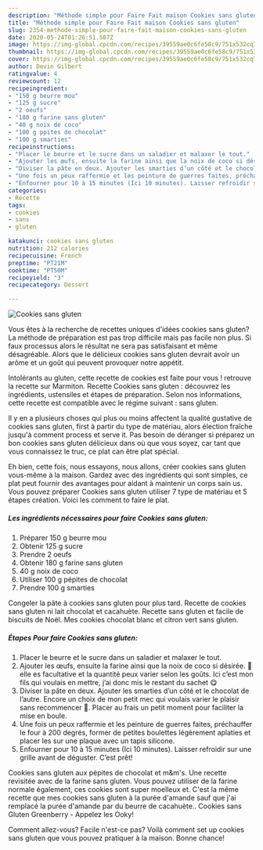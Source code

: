 ```yaml
---
description: "Méthode simple pour Faire Fait maison Cookies sans gluten"
title: "Méthode simple pour Faire Fait maison Cookies sans gluten"
slug: 2354-methode-simple-pour-faire-fait-maison-cookies-sans-gluten
date: 2020-05-24T01:26:51.507Z
image: https://img-global.cpcdn.com/recipes/39559ae0c6fe58c9/751x532cq70/cookies-sans-gluten-photo-principale-de-la-recette.jpg
thumbnail: https://img-global.cpcdn.com/recipes/39559ae0c6fe58c9/751x532cq70/cookies-sans-gluten-photo-principale-de-la-recette.jpg
cover: https://img-global.cpcdn.com/recipes/39559ae0c6fe58c9/751x532cq70/cookies-sans-gluten-photo-principale-de-la-recette.jpg
author: Devin Gilbert
ratingvalue: 4
reviewcount: 12
recipeingredient:
- "150 g beurre mou"
- "125 g sucre"
- "2 oeufs"
- "180 g farine sans gluten"
- "40 g noix de coco"
- "100 g ppites de chocolat"
- "100 g smarties"
recipeinstructions:
- "Placer le beurre et le sucre dans un saladier et malaxer le tout."
- "Ajouter les œufs, ensuite la farine ainsi que la noix de coco si désirée. 🥥 elle es facultative et la quantité peux varier selon les goûts. Ici c’est mon fils qui voulais en mettre, j’ai donc mis le restant du sachet 😋"
- "Diviser la pâte en deux. Ajouter les smarties d’un côté et le chocolat de l’autre. Encore un choix de mon petit mec qui voulais varier le plaisir sans recommencer 🤩. Placer au frais un petit moment pour faciliter la mise en boule."
- "Une fois un peux raffermie et les peinture de guerres faites, préchauffer le four à 200 degrés, former de petites boulettes légèrement aplaties et placer les sur une plaque avec un tapis silicone."
- "Enfourner pour 10 à 15 minutes (Ici 10 minutes). Laisser refroidir sur une grille avant de déguster. C’est prêt!"
categories:
- Recette
tags:
- cookies
- sans
- gluten

katakunci: cookies sans gluten 
nutrition: 212 calories
recipecuisine: French
preptime: "PT21M"
cooktime: "PT50M"
recipeyield: "3"
recipecategory: Dessert

---
```



![Cookies sans gluten](https://img-global.cpcdn.com/recipes/39559ae0c6fe58c9/751x532cq70/cookies-sans-gluten-photo-principale-de-la-recette.jpg)

Vous êtes à la recherche de recettes uniques d'idées cookies sans gluten? La méthode de préparation est pas trop difficile mais pas facile non plus. Si faux processus alors le résultat ne sera pas satisfaisant et même désagréable. Alors que le délicieux cookies sans gluten devrait avoir un arôme et un goût qui peuvent provoquer notre appétit.

Intolérants au gluten, cette recette de cookies est faite pour vous ! retrouve la recette sur Marmiton. Recette Cookies sans gluten : découvrez les ingrédients, ustensiles et étapes de préparation. Selon nos informations, cette recette est compatible avec le régime suivant : sans gluten.

Il y en a plusieurs choses qui plus ou moins affectent la qualité gustative de cookies sans gluten, first à partir du type de matériau, alors élection fraîche jusqu'à comment process et serve it. Pas besoin de déranger si préparez un bon cookies sans gluten délicieux dans où que vous soyez, car tant que vous connaissez le truc, ce plat can être plat spécial.


Eh bien, cette fois, nous essayons, nous allons, créer cookies sans gluten vous-même à la maison. Gardez avec des ingrédients qui sont simples, ce plat peut fournir des avantages pour aidant à maintenir un corps sain us. Vous pouvez préparer Cookies sans gluten utiliser 7 type de matériau et 5 étapes création. Voici les comment to faire le plat.

<!--inarticleads1-->

##### Les ingrédients nécessaires pour faire Cookies sans gluten:

1. Préparer 150 g beurre mou
1. Obtenir 125 g sucre
1. Prendre 2 oeufs
1. Obtenir 180 g farine sans gluten
1.  40 g noix de coco
1. Utiliser 100 g pépites de chocolat
1. Prendre 100 g smarties


Congeler la pâte à cookies sans gluten pour plus tard. Recette de cookies sans gluten ni lait chocolat et cacahuète. Recette sans gluten et facile de biscuits de Noël. Mes cookies chocolat blanc et citron vert sans gluten. 

<!--inarticleads2-->

##### Étapes Pour faire Cookies sans gluten:

1. Placer le beurre et le sucre dans un saladier et malaxer le tout.
1. Ajouter les œufs, ensuite la farine ainsi que la noix de coco si désirée. 🥥 elle es facultative et la quantité peux varier selon les goûts. Ici c’est mon fils qui voulais en mettre, j’ai donc mis le restant du sachet 😋
1. Diviser la pâte en deux. Ajouter les smarties d’un côté et le chocolat de l’autre. Encore un choix de mon petit mec qui voulais varier le plaisir sans recommencer 🤩. Placer au frais un petit moment pour faciliter la mise en boule.
1. Une fois un peux raffermie et les peinture de guerres faites, préchauffer le four à 200 degrés, former de petites boulettes légèrement aplaties et placer les sur une plaque avec un tapis silicone.
1. Enfourner pour 10 à 15 minutes (Ici 10 minutes). Laisser refroidir sur une grille avant de déguster. C’est prêt!


Cookies sans gluten aux pépites de chocolat et m&amp;m&#39;s. Une recette revisitée avec de la farine sans gluten. Vous pouvez utiliser de la farine normale également, ces cookies sont super moelleux et. C&#39;est la même recette que mes cookies sans gluten à la purée d&#39;amande sauf que j&#39;ai remplacé la purée d&#39;amande par du beurre de cacahuète.. Cookies sans Gluten Greenberry - Appelez les Ooky! 


Comment allez-vous? Facile n'est-ce pas? Voilà comment set up cookies sans gluten que vous pouvez pratiquer à la maison. Bonne chance!
